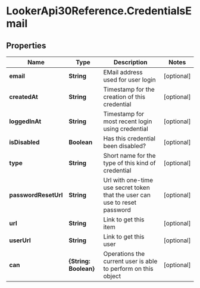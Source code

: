 # LookerApi30Reference.CredentialsEmail

## Properties
Name | Type | Description | Notes
------------ | ------------- | ------------- | -------------
**email** | **String** | EMail address used for user login | [optional] 
**createdAt** | **String** | Timestamp for the creation of this credential | [optional] 
**loggedInAt** | **String** | Timestamp for most recent login using credential | [optional] 
**isDisabled** | **Boolean** | Has this credential been disabled? | [optional] 
**type** | **String** | Short name for the type of this kind of credential | [optional] 
**passwordResetUrl** | **String** | Url with one-time use secret token that the user can use to reset password | [optional] 
**url** | **String** | Link to get this item | [optional] 
**userUrl** | **String** | Link to get this user | [optional] 
**can** | **{String: Boolean}** | Operations the current user is able to perform on this object | [optional] 


